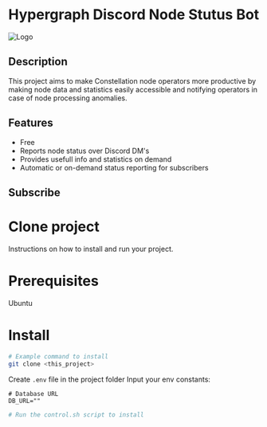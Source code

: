 # Hypergraph Discord Node Stutus Bot

![Logo](image-url.jpg)

## Description

This project aims to make Constellation node operators more productive by making node data and statistics easily accessible and notifying operators in case of node processing anomalies.

## Features

- Free
- Reports node status over Discord DM's
- Provides usefull info and statistics on demand
- Automatic or on-demand status reporting for subscribers

## Subscribe

# Clone project

Instructions on how to install and run your project. 

# Prerequisites

Ubuntu

# Install

```bash
# Example command to install
git clone <this_project>
```
Create `.env` file in the project folder
Input your env constants:
```
# Database URL
DB_URL=""
```
```bash
# Run the control.sh script to install
```
